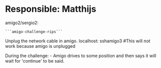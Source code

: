 # Responsible: Matthijs

amigo2/sergio2:

    ```amigo-challenge-rips```

Unplug the network cable in amigo.
localhost:
    sshamigo3 #This will not work because amigo is unplugged

During the challenge: 
    - Amigo drives to some position and then says it will wait for 'continue' to be said.
